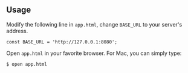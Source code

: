 ## Usage

Modify the following line in `app.html`, change `BASE_URL` to your server's address.

```
const BASE_URL = 'http://127.0.0.1:8080';
```

Open `app.html` in your favorite browser. For Mac, you can simply type:

```
$ open app.html
```

